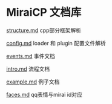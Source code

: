 # MiraiCP 文档库

[structure.md](structure.md) cpp部分框架解析

[config.md](config.md) loader 和 plugin 配置文件解析

[events.md](events.md) 事件文档

[intro.md](intro.md) 流程文档

[example.md](example.md) 例子文档

[faces.md](faces.md) qq表情与mirai id对应
